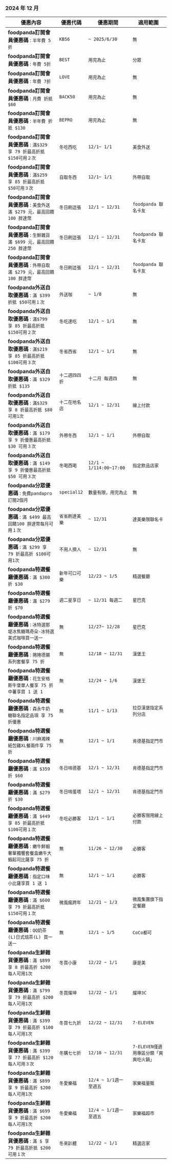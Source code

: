 
###  2024 年 12 月
| 優惠內容 | 優惠代碼 | 優惠期間 | 適用範圍 |
| --- | --- | --- | --- |
|**foodpanda訂閱會員優惠碼** : ```半年費 5折```|```KB56```|```~ 2025/6/30```|```無```|
|**foodpanda訂閱會員優惠碼** : ```年費 5折```|```BEST```|```用完為止```|```分眾```|
|**foodpanda訂閱會員優惠碼** : ```年費 7折```|```LOVE```|```用完為止```|```無```|
|**foodpanda訂閱會員優惠碼** : ```月費 折抵 $60```|```BACK50```|```用完為止```|```無```|
|**foodpanda訂閱會員優惠碼** : ```半年費 折抵 $130```|```BEPRO```|```用完為止```|```無```|
|**foodpanda訂閱會員優惠碼** : ```滿$329 享 79 折最高折抵 $150可用２次```|```冬吃西吃```|```12/1~ 1/1```|```美食外送```|
|**foodpanda訂閱會員優惠碼** : ```滿$259 享 85 折最高折抵 $50可用３次```|```自取冬西```|```12/1~ 1/1```|```外帶自取```|
|**foodpanda訂閱會員優惠碼** : ```美食外送 滿 $279 元，最高回饋 100 胖達幣```|```冬日刷這張```|```12/1 ~ 12/31```|```foodpanda 聯名卡友```|
|**foodpanda訂閱會員優惠碼** : ```生鮮雜貨 滿 $699 元，最高回饋 250 胖達幣```|```冬日刷這張```|```12/1 ~ 12/31```|```foodpanda 聯名卡友```|
|**foodpanda訂閱會員優惠碼** : ```外帶自取 滿 $279 元，最高回饋 100 胖達幣```|```冬日刷這張```|```12/1 ~ 12/31```|```foodpanda 聯名卡友```|
|**foodpanda外送自取優惠碼** : ```滿 $399 折抵 $50可用１次```|```外送咖```|```~ 1/8```|```無```|
|**foodpanda外送自取優惠碼** : ```滿$799 享 85 折最高折抵 $150可用２次```|```冬吃達吃```|```12/1 ~ 1/1```|```無```|
|**foodpanda外送自取優惠碼** : ```滿$219 享 85 折最高折抵 $100可用３次```|```冬省西省```|```12/1 ~ 1/1```|```無```|
|**foodpanda外送自取優惠碼** : ```滿 $329 折抵 $135```|```十二週四四折```|```十二月 每週四```|```無```|
|**foodpanda外送自取優惠碼** : ```滿$329 享 8 折最高折抵 $80可用1次```|```十二在地名店```|```12/1 ~ 12/31```|```線上付款```|
|**foodpanda外送自取優惠碼** : ```滿 $179 享 9 折優惠最高折抵 $30 可用３次```|```外帶冬西```|```12/1 ~ 1/1```|```外帶自取```|
|**foodpanda外送自取優惠碼** : ```滿 $149 享 9 折優惠最高折抵 $50 可用３次```|```冬喝西喝```|```12/1 ~ 1/114:00~17:00```|```指定飲品店家```|
|**foodpanda分眾優惠碼** : ```免費pandapro 訂閱2個月```|```special12```|```數量有限，用完為止```|```無```|
|**foodpanda分眾優惠碼** : ```滿 $499 最高回饋100 胖達幣每月可用１次```|```省省刷達美樂```|```~ 12/31```|```達美樂限聯名卡```|
|**foodpanda分眾優惠碼** : ```滿 $299 享 79 折最高折 $100可用1次```|```不用人擠人```|```~ 12/31```|```無```|
|**foodpanda特選餐廳優惠碼** : ```滿 $300 折 $30```|```新年可口可樂```|```12/23 ~ 1/5```|```精選餐廳```|
|**foodpanda特選餐廳優惠碼** : ```滿 $279 折 $70```|```週二星享日```|```~ 12/31 每週二```|```星巴克```|
|**foodpanda特選餐廳優惠碼** : ```冰特選那堤冰焦糖瑪奇朵-冰特選美式咖啡買一送一```|```無```|```12/27~ 12/28```|```星巴克```|
|**foodpanda特選餐廳優惠碼** : ```捲捲德腸系列套餐享 75 折```|```無```|```12/18 ~ 12/31```|```漢堡王```|
|**foodpanda特選餐廳優惠碼** : ```花生安格斯牛堡單人餐享 75 折中薯享買 1 送 1```|```無```|```12/24 ~ 1/6```|```漢堡王```|
|**foodpanda特選餐廳優惠碼** : ```森永牛奶糖聯名指定品項 享 75 折優惠```|```無```|```11/1 ~ 1/13```|```拉亞漢堡指定系列分店```|
|**foodpanda特選餐廳優惠碼** : ```川麻湘辣紙包雞XL餐兩件享 75 折```|```無```|```12/1 ~ 1/1```|```肯德基指定門市```|
|**foodpanda特選餐廳優惠碼** : ```滿 $359 折 $60```|```冬日啃德基```|```12/1 ~ 12/31```|```肯德基指定門市```|
|**foodpanda特選餐廳優惠碼** : ```滿 $279 折 $30```|```冬日啃蛋塔```|```12/1 ~ 12/31```|```肯德基指定門市```|
|**foodpanda特選餐廳優惠碼** : ```滿 $449 享 85 折最高折抵 $100可用１次```|```冬吃必勝客```|```12/1 ~ 1/1```|```必勝客限用線上付款```|
|**foodpanda特選餐廳優惠碼** : ```嫩牛鮮蝦奢華獨饗套餐盒嫩牛大蝦起司比薩享 75 折```|```無```|```11/26 ~ 12/30```|```必勝客```|
|**foodpanda特選餐廳優惠碼** : ```指定口味小比薩享買 1 送 1```|```無```|```12/1 ~ 1/1```|```必勝客```|
|**foodpanda特選餐廳優惠碼** : ```滿 $600 享 79 折最高折抵 $150可用１次```|```微風瘋跨年```|```12/21 ~ 1/3```|```微風集團旗下指定餐廳```|
|**foodpanda特選餐廳優惠碼** : ```QQ奶茶(L)日式焙茶(L) 買一送一```|```無```|```12/1 ~ 1/5```|```CoCo都可```|
|**foodpanda生鮮雜貨優惠碼** : ```滿 $899 享 8 折最高折 $200每人可用1次```|```冬買小康```|```12/22 ~ 1/1```|```康是美```|
|**foodpanda生鮮雜貨優惠碼** : ```滿 $799 享 79 折最高折 $200每人可用1次```|```冬買燦坤```|```12/22 ~ 1/1```|```燦坤3C```|
|**foodpanda生鮮雜貨優惠碼** : ```滿 $399 享 79 折最高折 $100每人可用1次```|```冬買七九折```|```12/22 ~ 12/31```|```7-ELEVEN```|
|**foodpanda生鮮雜貨優惠碼** : ```滿 $399 享 77 折最高折 $120每人可用３次```|```冬購七七折```|```12/18 ~ 12/31```|```7-ELEVEN僅適用專區分類「爽爽吃火鍋」```|
|**foodpanda生鮮雜貨優惠碼** : ```滿 $899 享 9 折最高折 $200每人可用1次```|```冬愛樂福```|```12/4 ~ 1/1週一至週五```|```家樂福量販```|
|**foodpanda生鮮雜貨優惠碼** : ```滿 $699 享 9 折最高折 $200每人可用1次```|```冬愛樂福```|```12/4 ~ 1/1週一至週五```|```家樂福超市```|
|**foodpanda生鮮雜貨優惠碼** : ```滿 $ 享 79 折最高折抵 $200可用１次```|```冬來趴體```|```12/22 ~ 1/1```|```精選店家```|
